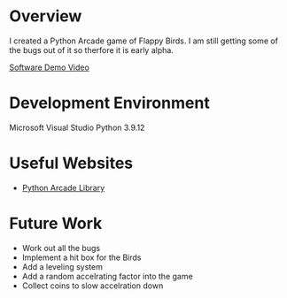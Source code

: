 # Overview

I created a Python Arcade game of Flappy Birds. I am still getting some of the bugs out of it so therfore it is early alpha.


[Software Demo Video](http://youtube.link.goes.here)

# Development Environment

Microsoft Visual Studio
Python 3.9.12


# Useful Websites

* [Python Arcade Library](https://api.arcade.academy/en/latest/)

# Future Work

* Work out all the bugs
* Implement a hit box for the Birds
* Add a leveling system
* Add a random accelrating factor into the game
* Collect coins to slow accelration down